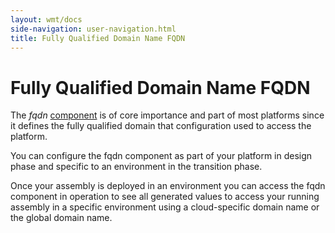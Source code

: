 ```yaml
---
layout: wmt/docs
side-navigation: user-navigation.html
title: Fully Qualified Domain Name FQDN
---
```


# Fully Qualified Domain Name FQDN

The _fqdn_ [component](./components.html) is of core importance and part of most
platforms since it defines the fully qualified domain that configuration used to
access the platform.

You can configure the fqdn component as part of your platform in design phase
and specific to an environment in the transition phase.

Once your assembly is deployed in an environment you can access the fqdn
component in operation to see all generated values to access your running
assembly in a specific environment using a cloud-specific domain name or the
global domain name.

